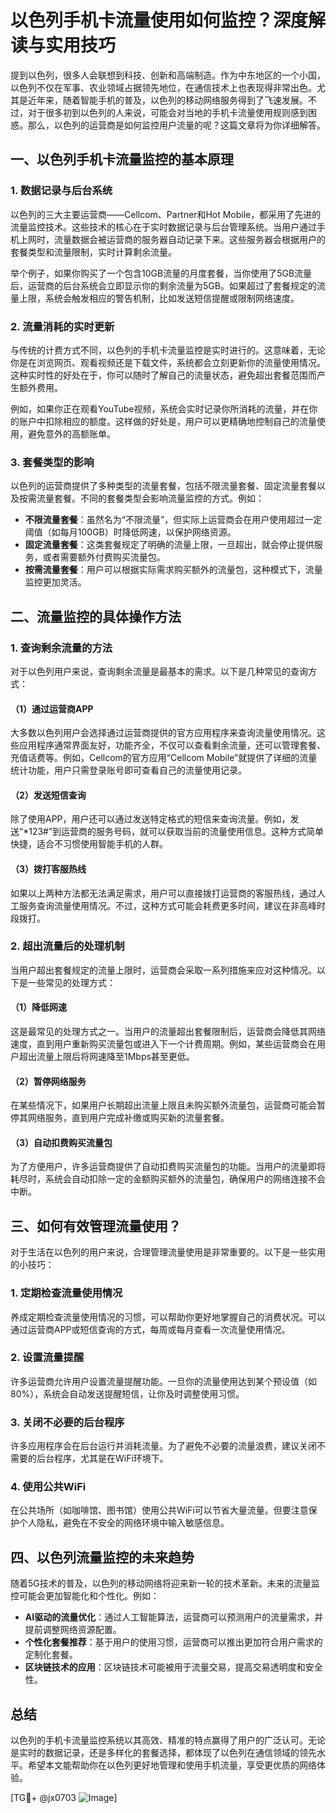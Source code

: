 # 以色列手机卡流量使用如何监控？深度解读与实用技巧

提到以色列，很多人会联想到科技、创新和高端制造。作为中东地区的一个小国，以色列不仅在军事、农业领域占据领先地位，在通信技术上也表现得非常出色。尤其是近年来，随着智能手机的普及，以色列的移动网络服务得到了飞速发展。不过，对于很多初到以色列的人来说，可能会对当地的手机卡流量使用规则感到困惑。那么，以色列的运营商是如何监控用户流量的呢？这篇文章将为你详细解答。

## 一、以色列手机卡流量监控的基本原理

### 1. 数据记录与后台系统
以色列的三大主要运营商——Cellcom、Partner和Hot Mobile，都采用了先进的流量监控技术。这些技术的核心在于实时数据记录与后台管理系统。当用户通过手机上网时，流量数据会被运营商的服务器自动记录下来。这些服务器会根据用户的套餐类型和流量限制，实时计算剩余流量。

举个例子，如果你购买了一个包含10GB流量的月度套餐，当你使用了5GB流量后，运营商的后台系统会立即显示你的剩余流量为5GB。如果超过了套餐规定的流量上限，系统会触发相应的警告机制，比如发送短信提醒或限制网络速度。

### 2. 流量消耗的实时更新
与传统的计费方式不同，以色列的手机卡流量监控是实时进行的。这意味着，无论你是在浏览网页、观看视频还是下载文件，系统都会立刻更新你的流量使用情况。这种实时性的好处在于，你可以随时了解自己的流量状态，避免超出套餐范围而产生额外费用。

例如，如果你正在观看YouTube视频，系统会实时记录你所消耗的流量，并在你的账户中扣除相应的额度。这样做的好处是，用户可以更精确地控制自己的流量使用，避免意外的高额账单。

### 3. 套餐类型的影响
以色列的运营商提供了多种类型的流量套餐，包括不限流量套餐、固定流量套餐以及按需流量套餐。不同的套餐类型会影响流量监控的方式。例如：

- **不限流量套餐**：虽然名为“不限流量”，但实际上运营商会在用户使用超过一定阈值（如每月100GB）时降低网速，以保护网络资源。
- **固定流量套餐**：这类套餐规定了明确的流量上限，一旦超出，就会停止提供服务，或者需要额外付费购买流量包。
- **按需流量套餐**：用户可以根据实际需求购买额外的流量包，这种模式下，流量监控更加灵活。

## 二、流量监控的具体操作方法

### 1. 查询剩余流量的方法
对于以色列用户来说，查询剩余流量是最基本的需求。以下是几种常见的查询方式：

#### （1）通过运营商APP
大多数以色列用户会选择通过运营商提供的官方应用程序来查询流量使用情况。这些应用程序通常界面友好，功能齐全，不仅可以查看剩余流量，还可以管理套餐、充值话费等。例如，Cellcom的官方应用“Cellcom Mobile”就提供了详细的流量统计功能，用户只需登录账号即可查看自己的流量使用记录。

#### （2）发送短信查询
除了使用APP，用户还可以通过发送特定格式的短信来查询流量。例如，发送“*123#”到运营商的服务号码，就可以获取当前的流量使用信息。这种方式简单快捷，适合不习惯使用智能手机的人群。

#### （3）拨打客服热线
如果以上两种方法都无法满足需求，用户可以直接拨打运营商的客服热线，通过人工服务查询流量使用情况。不过，这种方式可能会耗费更多时间，建议在非高峰时段拨打。

### 2. 超出流量后的处理机制
当用户超出套餐规定的流量上限时，运营商会采取一系列措施来应对这种情况。以下是一些常见的处理方式：

#### （1）降低网速
这是最常见的处理方式之一。当用户的流量超出套餐限制后，运营商会降低其网络速度，直到用户重新购买流量包或进入下一个计费周期。例如，某些运营商会在用户超出流量上限后将网速降至1Mbps甚至更低。

#### （2）暂停网络服务
在某些情况下，如果用户长期超出流量上限且未购买额外流量包，运营商可能会暂停其网络服务，直到用户完成补缴或购买新的流量套餐。

#### （3）自动扣费购买流量包
为了方便用户，许多运营商提供了自动扣费购买流量包的功能。当用户的流量即将耗尽时，系统会自动扣除一定的金额购买额外的流量包，确保用户的网络连接不会中断。

## 三、如何有效管理流量使用？

对于生活在以色列的用户来说，合理管理流量使用是非常重要的。以下是一些实用的小技巧：

### 1. 定期检查流量使用情况
养成定期检查流量使用情况的习惯，可以帮助你更好地掌握自己的消费状况。可以通过运营商APP或短信查询的方式，每周或每月查看一次流量使用情况。

### 2. 设置流量提醒
许多运营商允许用户设置流量提醒功能。一旦你的流量使用达到某个预设值（如80%），系统会自动发送提醒短信，让你及时调整使用习惯。

### 3. 关闭不必要的后台程序
许多应用程序会在后台运行并消耗流量。为了避免不必要的流量浪费，建议关闭不需要的后台程序，尤其是在WiFi环境下。

### 4. 使用公共WiFi
在公共场所（如咖啡馆、图书馆）使用公共WiFi可以节省大量流量。但要注意保护个人隐私，避免在不安全的网络环境中输入敏感信息。

## 四、以色列流量监控的未来趋势

随着5G技术的普及，以色列的移动网络将迎来新一轮的技术革新。未来的流量监控可能会更加智能化和个性化。例如：

- **AI驱动的流量优化**：通过人工智能算法，运营商可以预测用户的流量需求，并提前调整网络资源配置。
- **个性化套餐推荐**：基于用户的使用习惯，运营商可以推出更加符合用户需求的定制化套餐。
- **区块链技术的应用**：区块链技术可能被用于流量交易，提高交易透明度和安全性。

## 总结

以色列的手机卡流量监控系统以其高效、精准的特点赢得了用户的广泛认可。无论是实时的数据记录，还是多样化的套餐选择，都体现了以色列在通信领域的领先水平。希望本文能帮助你在以色列更好地管理和使用手机流量，享受更优质的网络体验。

[TG💪+ @jx0703 ![Image](https://github.com/user-attachments/assets/dbca1d08-cadb-493c-b0ec-ad6f7a83f270)]
